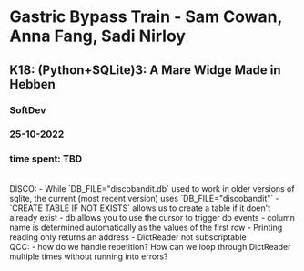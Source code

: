 # Gastric Bypass Train - Sam Cowan, Anna Fang, Sadi Nirloy
## K18: (Python+SQLite)3: A Mare Widge Made in Hebben
### SoftDev
### 25-10-2022
### time spent: TBD
<br>
DISCO:
- While `DB_FILE="discobandit.db` used to work in older versions of sqlite, the current (most recent version) uses `DB_FILE="discobandit"`
- `CREATE TABLE IF NOT EXISTS` allows us to create a table if it doen't already exist
- db allows you to use the cursor to trigger db events
- column name is determined automatically as the values of the first row
- Printing reading only returns an address
-  DictReader not subscriptable

<br>
QCC:
- how do we handle repetition? How can we loop through DictReader multiple times without running into errors?
